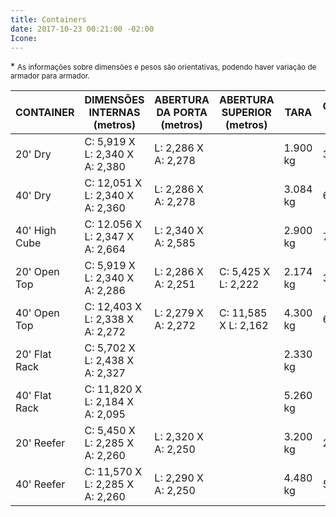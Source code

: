 ```yaml
---
title: Containers
date: 2017-10-23 00:21:00 -02:00
Icone: 
---
```


 \* <small>As informações sobre dimensões e pesos são orientativas, podendo haver variação de armador para armador.</small>

| CONTAINER | DIMENSÕES INTERNAS (metros) | ABERTURA DA PORTA (metros) | ABERTURA SUPERIOR (metros) | TARA | CAPACIDADE DE VOLUME | CAPACIDADE DE PESO |
| --- | --- | --- | --- | --- | --- | --- |
| 20' Dry | C: 5,919 X L: 2,340 X A: 2,380 | L: 2,286 X A: 2,278 |  | 1.900 kg | 33,0 m3 | 22.100 kg |
| 40' Dry | C: 12,051 X L: 2,340 X A: 2,360 | L: 2,286 X A: 2,278 |  | 3.084 kg | 67,3 m3 | 27.397 kg |
| 40' High Cube | C: 12.056 X L: 2,347 X A: 2,664 | L: 2,340 X A: 2,585 |  | 2.900 kg | 76,0 m3 | 29.600 kg |
| 20' Open Top | C: 5,919 X L: 2,340 X A: 2,286 | L: 2,286 X A: 2,251 | C: 5,425 X L: 2,222 | 2.174 kg | 31,6 m3 | 21.826 kg |
| 40' Open Top | C: 12,403 X L: 2,338 X A: 2,272 | L: 2,279 X A: 2,272 | C: 11,585 X L: 2,162 | 4.300 kg | 64,0 m3 | 25.181 kg |
| 20' Flat Rack | C: 5,702 X L: 2,438 X A: 2,327 |  |  | 2.330 kg |  | 28.390 kg |
| 40' Flat Rack | C: 11,820 X L: 2,184 X A: 2,095 |  |  | 5.260 kg |  | 25.220 kg |
| 20' Reefer | C: 5,450 X L: 2,285 X A: 2,260 | L: 2,320 X A: 2,250 |  | 3.200 kg | 28,1 m3 | 21.800 kg |
| 40' Reefer | C: 11,570 X L: 2,285 X A: 2,260 | L: 2,290 X A: 2,250 |  | 4.480 kg | 59,7 m3 | 26.000 kg |

